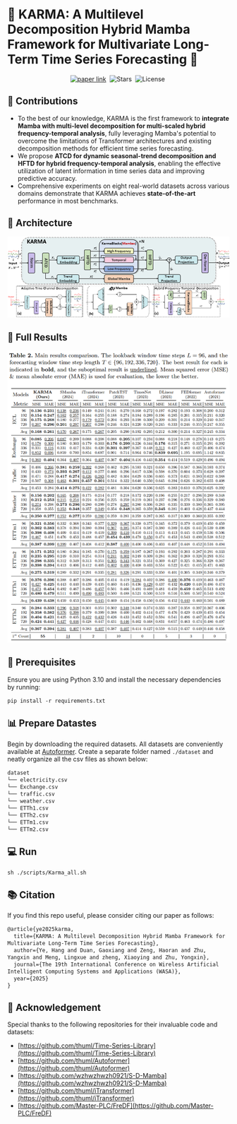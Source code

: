 #  🐍 KARMA: A Multilevel Decomposition Hybrid Mamba Framework for Multivariate Long-Term Time Series Forecasting 🚩
<div align="center">

[![paper link](https://img.shields.io/badge/WASA-7701-EE4353.svg)](https)&nbsp;
![Stars](https://img.shields.io/github/stars/yedadasd/KARMA?logo=github)&nbsp;
![License](https://img.shields.io/badge/license-MIT-blue?logo=book)&nbsp;

</div>

## 🌟 Contributions
* To the best of our knowledge, KARMA is the first framework to **integrate Mamba with multi-level decomposition for multi-scaled hybrid frequency-temporal analysis**, fully leveraging Mamba's potential to overcome the limitations of Transformer architectures and existing decomposition methods for efficient time series forecasting.
* We propose **ATCD for dynamic seasonal-trend decomposition and HFTD for hybrid frequency-temporal analysis**, enabling the effective utilization of latent information in time series data and improving predictive accuracy.
* Comprehensive experiments on eight real-world datasets across various domains demonstrate that KARMA achieves **state-of-the-art** performance in most benchmarks.


## 🧩 Architecture
<div align="center">
  <img src="./pic/Karma.png" alt="exp" width="800">
</div>


## 📑 Full Results
<div align="center">
  <img src="./pic/res.png" alt="exp" width=800">
</div>


## 📡 Prerequisites

Ensure you are using Python 3.10 and install the necessary dependencies by running:

```
pip install -r requirements.txt
```

## 📊 Prepare Datastes

Begin by downloading the required datasets. All datasets are conveniently available at [Autoformer](https://drive.google.com/drive/folders/1ZOYpTUa82_jCcxIdTmyr0LXQfvaM9vIy). Create a separate folder named `./dataset` and neatly organize all the csv files as shown below:
```
dataset
└── electricity.csv
└── Exchange.csv
└── traffic.csv
└── weather.csv
└── ETTh1.csv
└── ETTh2.csv
└── ETTm1.csv
└── ETTm2.csv 
```

## 💻 Run

```shell
sh ./scripts/Karma_all.sh
```

## 📚 Citation
If you find this repo useful, please consider citing our paper as follows:
```
@article{ye2025karma,
  title={KARMA: A Multilevel Decomposition Hybrid Mamba Framework for Multivariate Long-Term Time Series Forecasting},
  author={Ye, Hang and Duan, Gaoxiang and Zeng, Haoran and Zhu, Yangxin and Meng, Lingxue and zheng, Xiaoying and Zhu, Yongxin},
  journal={The 19th International Conference on Wireless Artificial Intelligent Computing Systems and Applications (WASA)},
  year={2025}
}
```

## 🙏 Acknowledgement
Special thanks to the following repositories for their invaluable code and datasets:

- [https://github.com/thuml/Time-Series-Library](https://github.com/thuml/Time-Series-Library)
- [https://github.com/thuml/Autoformer](https://github.com/thuml/Autoformer)
- [https://github.com/wzhwzhwzh0921/S-D-Mamba](https://github.com/wzhwzhwzh0921/S-D-Mamba)
- [https://github.com/thuml/iTransformer](https://github.com/thuml/iTransformer)
- [https://github.com/Master-PLC/FreDF](https://github.com/Master-PLC/FreDF)
